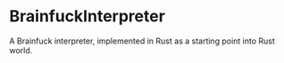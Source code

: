 # BrainfuckInterpreter
A Brainfuck interpreter, implemented in Rust as a starting point into Rust world.
